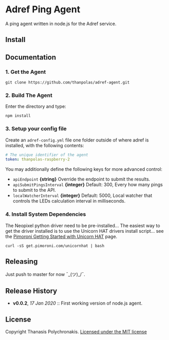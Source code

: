 # Adref Ping Agent

A ping agent written in node.js for the Adref service.

## Install


## Documentation

### 1. Get the Agent

```
git clone https://github.com/thanpolas/adref-agent.git
```

### 2. Build The Agent

Enter the directory and type:

```
npm install
```

### 3. Setup your config file

Create an `adref-config.yml` file one folder outside of where adref is installed, with the following contents:

```yaml
# The unique identifier of the agent
token: thanpolas-raspberry-2
```

You may additionally define the following keys for more advanced control:

* `apiEndpoint` **{string}** Override the endpoint to submit the results.
* `apiSubmitPingsInterval` **{integer}** Default: 300, Every how many pings 
    to submit to the API.
* `localWatcherInterval` **{integer}** Default: 5000, Local watcher that 
    controls the LEDs calculation interval in milliseconds.

### 4. Install System Dependencies

The Neopixel python driver need to be pre-installed... The easiest way to get
the driver installed is to use the Unicorn HAT drivers install script... see the
<a href="http://learn.pimoroni.com/tutorial/unicorn-hat/getting-started-with-unicorn-hat" target="_new">
Pimoroni Getting Started with Unicorn HAT</a> page.

    curl -sS get.pimoroni.com/unicornhat | bash
    
## Releasing

Just push to master for now ¯\_(ツ)_/¯.

## Release History

- **v0.0.2**, *17 Jan 2020* :: First working version of node.js agent.

## License

Copyright Thanasis Polychronakis. [Licensed under the MIT license](/LICENSE)
